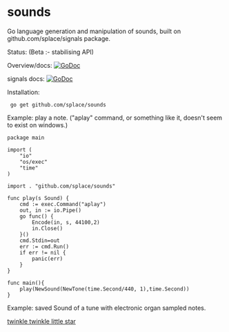 # sounds
Go language generation and manipulation of sounds, built on github.com/splace/signals package.
 
Status: (Beta :- stabilising API)

Overview/docs: [![GoDoc](https://godoc.org/github.com/splace/sounds?status.svg)](https://godoc.org/github.com/splace/sounds)

signals docs: [![GoDoc](https://godoc.org/github.com/splace/signals?status.svg)](https://godoc.org/github.com/splace/signals) 

Installation:

     go get github.com/splace/sounds   

Example: play a note. ("aplay" command, or something like it, doesn't seem to exist on windows.)

	package main

	import (
		"io"
		"os/exec"
		"time"
	)

	import . "github.com/splace/sounds"

	func play(s Sound) {
		cmd := exec.Command("aplay")
		out, in := io.Pipe()
		go func() {
			Encode(in, s, 44100,2)
			in.Close()
		}()
		cmd.Stdin=out 
		err := cmd.Run()
		if err != nil {
			panic(err)
		}
	}

	func main(){
		play(NewSound(NewTone(time.Second/440, 1),time.Second))
	}


Example: saved Sound of a tune with electronic organ sampled notes.

[twinkle twinkle little star](https://github.com/splace/sounds/blob/master/test%20output/hNotes.wav)


